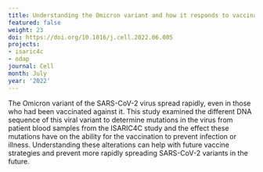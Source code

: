 ```yaml
---
title: Understanding the Omicron variant and how it responds to vaccination
featured: false
weight: 23
doi: https://doi.org/10.1016/j.cell.2022.06.005
projects:
- isaric4c
- odap
journal: Cell
month: July
year: '2022'
---
```




The Omicron variant of the SARS-CoV-2 virus spread rapidly, even in those who had been vaccinated against it. This study examined the different DNA sequence of this viral variant to determine mutations in the virus from patient blood samples from the ISARIC4C study and the effect these mutations have on the ability for the vaccination to prevent infection or illness. Understanding these alterations can help with future vaccine strategies and prevent more rapidly spreading SARS-CoV-2 variants in the future.
